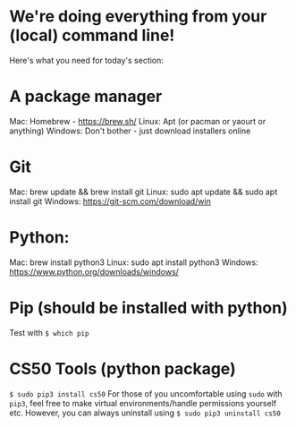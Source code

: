 # We're doing everything from your (local) command line!
Here's what you need for today's section:

# A package manager
  Mac: Homebrew - https://brew.sh/
  Linux: Apt (or pacman or yaourt or anything)
  Windows: Don't bother - just download installers online

# Git
  Mac: brew update && brew install git
  Linux: sudo apt update && sudo apt install git
  Windows: https://git-scm.com/download/win

# Python:
  Mac: brew install python3
  Linux: sudo apt install python3
  Windows: https://www.python.org/downloads/windows/

# Pip (should be installed with python)
  Test with `$ which pip`

# CS50 Tools (python package)
  `$ sudo pip3 install cs50`
  For those of you uncomfortable using `sudo` with `pip3`, feel free to make virtual environments/handle permissions yourself etc. 
  However, you can always uninstall using
  `$ sudo pip3 uninstall cs50`
